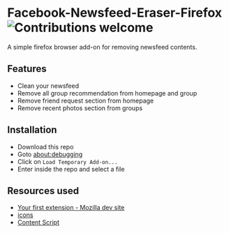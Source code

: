 # Facebook-Newsfeed-Eraser-Firefox ![Contributions welcome](https://img.shields.io/badge/contributions-welcome-orange.svg)
A simple firefox browser add-on for removing newsfeed contents. 
## Features
- Clean your newsfeed
- Remove all group recommendation from homepage and group
- Remove friend request section from homepage
- Remove recent photos section from groups

## Installation
- Download this repo
- Goto [about:debugging](about:debugging)
- Click on `Load Temporary Add-on...`
- Enter inside the repo and select a file

## Resources used
- [Your first extension - Mozilla dev site](https://developer.mozilla.org/en-US/docs/Mozilla/Add-ons/WebExtensions/Your_first_WebExtension)
- [icons](https://developer.mozilla.org/en-US/docs/Mozilla/Add-ons/WebExtensions/manifest.json/icons)
- [Content Script](https://developer.mozilla.org/en-US/docs/Mozilla/Add-ons/WebExtensions/Content_scripts)